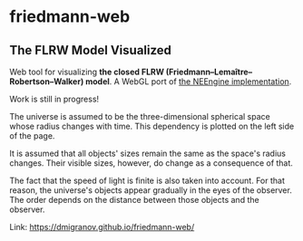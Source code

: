 # friedmann-web

## The FLRW Model Visualized

Web tool for visualizing **the closed FLRW (Friedmann–Lemaître–Robertson–Walker) model**. A WebGL port of [the NEEngine implementation](https://github.com/dmigranov/NEEngine).

Work is still in progress!

The universe is assumed to be the three-dimensional spherical space whose radius changes with time. This dependency is plotted on the left side of the page.

It is assumed that all objects' sizes remain the same as the space's radius changes. Their visible sizes, however, do change as a consequence of that.

The fact that the speed of light is finite is also taken into account. For that reason, the universe's objects appear gradually in the eyes of the observer. The order depends on the distance between those objects and the observer.

Link: https://dmigranov.github.io/friedmann-web/
